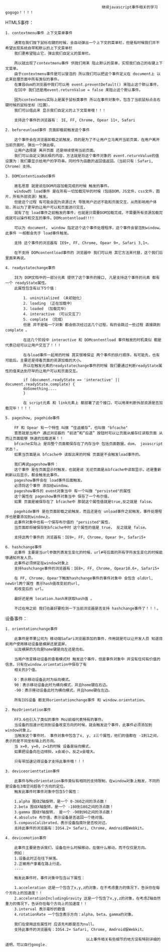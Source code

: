                                                继续javascript事件相关的学习 gogogo！！！！

HTML5事件：

    1. contextmenu事件 上下文菜单事件

        通常在我们按下鼠标右键的时候，会自动弹出一个上下文的菜单栏，但是有时候我们并不希望出现系统自带和默认的上下文菜单栏
        我们更希望阻止它，弹出我们自定义的菜单栏。

        所以就出现了contextmenu事件 供我们用来 阻止默认的菜单，实现我们自己的右键上下文菜单。
        由于contextmenu事件是可以冒泡的 所以我们可以把这个事件定义在 document上 以此来处理页面中所有类似的事件。
        在兼容dom的浏览器中我们可以用 event.preventDefault() 来阻止这个默认事件，
        在IE中 我们还是用event.returnValue = false 来阻止这个默认事件。

        因为contextmenu实际上是属于鼠标类事件 所以在事件对象中，包含了当前鼠标点击右键时候的鼠标坐标（位置），
        我们可以借此来 显示我们自定义的上下文菜单哦！！！

        支持这个事件的浏览器有： IE, FF, Chrome, Opear 11+, Safari

    2. beforeunload事件 页面卸载前触发这个事件

        这个事件会在浏览器卸载之前触发，目的是为了不让用户立马离开当前页面，在用户离开当前页面时，弹出一个弹出框，
        让用户选择是 离开页面 还是继续使用当前页面。
        我们可以自定义弹出框的内容，方法就是将这个事件对象的 event.returnValue的值 设置为：我们要显示给用户的字符串。同时作为函数的返回值返回。（当前只有：Safari, Chrome）支持。

    3. DOMContentLoaded事件 

        故名思意 就是说在DOM内容加载完成的时候 触发的事件。
        window的 load事件 是在所有一切加载完毕的时候（包括DOM，JS文件，css文件，图片，所有外部资源）触发。
        但是这个过程 有可能会因为资源过大 导致用户迟迟不能和页面交互，从而影响用户体验，所以为了更早的让用户可以和页面进行交互，
        就有了在 load事件之前触发的事件，也就是只需要DOM加载完成，不需要所有资源加载完成就可以操作和交互的事件。DOMcontentload!!!!

        可以为 document， window 指定这个这个事件处理程序，这个事件会冒泡到window。此事件 一般都会先于 load事件触发。

        支持 这个事件的浏览器有 IE9+, FF, Chrome, Opear 9+, Safari 3,1+。

        在不支持 DOMcontentload事件的 浏览器中 我们可以用 其它方法来代替，这个我们后里面来再说。

    4. readystatechange事件 

        IE为 DOM文档中的一部分元素 提供了这个事件的接口, 凡是支持这个事件的元素 都有一个 readyState属性。
        此属性包含有以下5个值：

            1. uninitialized （未初始化）
            2. loading （正在加载中）
            3. loaded （加载完毕）
            4. interactive （可以交互了）
            5. complate （完成）
            但是 并不是每一个对象 都会依次经过这几个过程，有的会跳过一些过程 直接跳到complate 。
            
            在这几个阶段中 interactive 和 DOMcontentload 事件触发的时机类似 都是代表已经可以让用户交互了！！！

            在与load事件一起用的时候 其实很难保证 两个事件的执行顺序。有可能先，也有可能后。主要还是得看页面的资源加载的大小。
            所以在触发元素的readystatechange事件的时候 我们要通过判断readyState属性的值来达到尽早的让用户可以和页面交互。

            if (document.readyState == 'interactive' || document.readyState.complate) {
            doSomething....
            }

            在 script元素 和 link元素上 都部署了这个接口，可以用来判断外部资源是否加载完毕！！！！

    5. pageshow, pagehide事件

        FF 和 Opear 有一个特性 叫做 “往返缓存”，也叫做 "bfcache"
        意思就是当用户 通过浏览器的 “前进”和“后退” 按钮时可以让页面从缓存红读取页面 从而让页面能够 快速的加载进来！！
        bfcache实际上 是将整个页面都保存在了内存当中 包括页面数据，dom， javascript状态！。
        如果当页面是从 bfcache中 读取出来的时候 页面是不会触发load事件的。

        我们再说pageshow事件：
        这个事件 是在页面显示时触发，也就是说 无论页面是从bfcache中读取显示，还是重新刷新以后显示，都会触发此事件。
        pageshow事件会在 load事件后面触发。
        必须将这个事件 添加给window。
        pageshow事件的 event对象当中 有一个叫做 "persisted"的属性
        这个属性在 pageshow事件对象当中 保存了一个布尔值，
        如果 页面是被保存在了 bfcache中 那就这个属性值就是true,反之就是 false。

        pagehide事件 是在页面卸载之前触发，而且还是在 unload事件之前触发，事件处理程序也是要添加到window上。
        此事件对象中也有一个保存布尔值的 "persisted"属性，
        当页面即将被保存到bfcache中时 这个属性的值是 true， 反之就是 false。

        支持这两个事件的 浏览器有：IE9+, FF, Chrome, Opear 9+, Safari5+

    6. hashchange事件
        此事件 主要是当url参数列表发生变化的时候，url#号后面的所有字符发生变化的时候能够通知开发人员。
        此事件必须绑定在window对象上
        支持hashchange事件的浏览器有：IE8+, FF, Chrome, Opear10.6+, Safari5+

        在 FF, Chrome, Opear下触发hashchange事件的事件对象中 会包含 oldUrl, newUrl两个属性 表示hash值改变前的url,
        和改变后的 url。

        最好还是用 location.hash来获取hash值 。

        不过在用之前 我们也最好要检测一下当前浏览器是否支持 hashchange事件了！！！。

设备事件：

    1. orientationchange事件

        此事件是苹果公司为 移动端Safari浏览器添加的事件，作用就是可以让开发人员 知道目前用户使用移动设备是横屏还是竖屏，
        以及横屏的方向是home键是向左还是向右。

        当用户改变移动设备的查看模式时 触发这个事件，但是事件对象中 并没有任何有价值的信息，只有在window.orientation中保存了有
        相关的3个值。

        0：表示移动设备此时为纵向模式。
        90：表示移动设备此时为横向模式，并且home键在右边。
        -90：表示移动设备此时为横向模式，并且home键在左边。

        所有IOS设备 都支持orientationchange事件 和 window.orientation。

    2. MozOrientation事件

        FF3.6也引入了类似的事件 Moz前缀代表特有的事件。
        当设备的加速计检测到设备改变方向的时候，就会触发这个事件，此事件必须添加到window对象上。
        当触发这个事件时， 事件对象中包含了x, y, z三个属性，他们的值都在 -1到1之间，表示的是不同坐标轴上的方向。
        当 x=0, y=0, z=1的时候 设备是纵向模式，
        如果把设备向左边倾斜，x会减小，反之x会增大。

        只有带加速记得设备才支持此事件哦！！！
    
    3. deviceorienttation事件

        此事件与MozOrientation事件类似有相同的支持限制，在window对象上触发，不同的是设备在3维空间超各个方向的定位。
        触发此事件时事件对象中包含5个属性：

        1.alpha 围绕Z轴旋转，是一个 0-360之间的浮点数！
        2.beta 围绕X轴旋转，是一个 -180到180之间的浮点数！
        3.gamma 围绕Y轴旋转， 是一个 -90到90之间的浮点数！
        4.absolute 布尔值，表示设备是否返回一个绝对值。
        5.compassCalibrated，表示设备指南针是否校对过。
        支持此事件的浏览器有：IOS4.2+ Safari, Chrome, Amdroid版Webkit。
    
    4. devicemotion事件

        此事件主要是告诉我们，设备在什么时候移动，在做什么移动，而不仅仅是方向。
        例如：
        1.设备此时正在往下掉落。
        2.正被用户拿着在路上行走。
        ....

        触发此事件时，事件对象中包含以下属性：

        1.acceleration 这是一个包含了x,y,z的对象，在不考虑重力的情况下，告诉你在每个方向上的加速度！！
        2.accelerationIncludingGravity 这是一个包含了x,y,z的对象，在考虑Z轴自然重力的情况下，告诉你在每个方向上的加速度！！
        3.interval 表示毫秒的数值
        4.rotationRate 一个包含表示方向：alpha，beta，gamma的对象。

        我们在使用这些属性时 应该先判断是否为null。
        支持此事件的浏览器有：IOS4.2+ Safari, Chrome, Amdroid版Webkit。

                                        以上事件相关有些细节的地方没有特别详细的道明，可以自行google.









    
